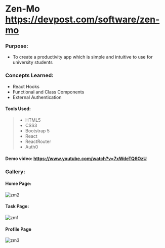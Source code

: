 # Zen-Mo https://devpost.com/software/zen-mo

### Purpose:
- To create a productivity app which is simple and intuitive to use for university students


### Concepts Learned:
- React Hooks
- Functional and Class Components
- External Authentication


#### Tools Used:
> - HTML5
> - CSS3
> - Bootstrap 5
> - React
> - ReactRouter
> - Auth0


#### Demo video: https://www.youtube.com/watch?v=7xWdeTQ6OzU


 
### Gallery:

#### Home Page:
![zm2](https://user-images.githubusercontent.com/68773823/146826108-01fcdc13-fc41-4ecd-af3d-1c5f4b81d266.png)

#### Task Page:
![zm1](https://user-images.githubusercontent.com/68773823/146826125-a4b03796-5d6f-480d-9f2d-22ae2d84845a.png)


#### Profile Page
![zm3](https://user-images.githubusercontent.com/68773823/146826146-c4a354ca-34fa-49cb-9a4b-535751a72b9f.png)
